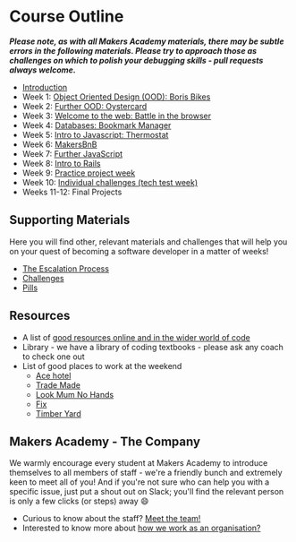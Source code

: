 # Course Outline

***Please note, as with all Makers Academy materials, there may be subtle errors in the following materials.  Please try to approach those as challenges on which to polish your debugging skills - pull requests always welcome.***

* [Introduction](intro.md)
* Week 1: [Object Oriented Design (OOD): Boris Bikes](boris_bikes/0_challenge_map.md)
* Week 2: [Further OOD: Oystercard](oystercard/README.md)
* Week 3: [Welcome to the web: Battle in the browser](intro_to_the_web/00_challenge_map.md)
* Week 4: [Databases: Bookmark Manager](bookmark_manager/00_challenge_map.md)
* Week 5: [Intro to Javascript: Thermostat](thermostat/0_challenge_map.md)
* Week 6: [MakersBnB](makersbnb/introduction.md)
* Week 7: [Further JavaScript](further_javascript/README.md)
* Week 8: [Intro to Rails](rails/introduction_to_rails.md)
* Week 9: [Practice project week](practice_project_week/introduction.md)
* Week 10: [Individual challenges (tech test week)](individual_challenges/introduction.md)
* Weeks 11-12: Final Projects

## Supporting Materials

Here you will find other, relevant materials and challenges that will help you on your quest of becoming a software developer in a matter of weeks!

- [The Escalation Process](https://github.com/makersacademy/course/blob/29a5e4a3c1776d32eda8f3ee55edc1dd124b05ba/pills/escalation_process.md)
- [Challenges](https://github.com/makersacademy/course/blob/master/challenges/challenges.md)
- [Pills](https://github.com/makersacademy/course/blob/master/pills.md)

## Resources

- A list of [good resources online and in the wider world of code](https://github.com/makersacademy/course/blob/master/resources.md)
- Library - we have a library of coding textbooks - please ask any coach to check one out
- List of good places to work at the weekend
  - [Ace hotel](https://www.acehotel.com/london)
  - [Trade Made](http://www.trade-made.co.uk/)
  - [Look Mum No Hands](http://www.lookmumnohands.com)
  - [Fix](http://www.fix-coffee.co.uk)
  - [Timber Yard](http://timberyardlondon.com)

## Makers Academy - The Company

We warmly encourage every student at Makers Academy to introduce themselves to all members of staff - we're a friendly bunch and extremely keen to meet all of you! And if you're not sure who can help you with a specific issue, just put a shout out on Slack; you'll find the relevant person is only a few clicks (or steps) away :smile:

- Curious to know about the staff? [Meet the team!](http://www.makersacademy.com/team/)
- Interested to know more about [how we work as an organisation?](https://blog.makersacademy.com/search?q=management)
